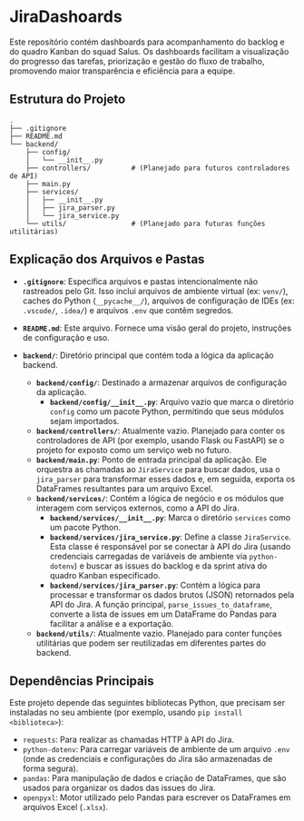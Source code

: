 # JiraDashoards

Este repositório contém dashboards para acompanhamento do backlog e do quadro Kanban do squad Salus. Os dashboards facilitam a visualização do progresso das tarefas, priorização e gestão do fluxo de trabalho, promovendo maior transparência e eficiência para a equipe.

## Estrutura do Projeto

```
.
├── .gitignore
├── README.md
└── backend/
    ├── config/
    │   └── __init__.py
    ├── controllers/          # (Planejado para futuros controladores de API)
    ├── main.py
    ├── services/
    │   ├── __init__.py
    │   ├── jira_parser.py
    │   └── jira_service.py
    └── utils/                # (Planejado para futuras funções utilitárias)
```

## Explicação dos Arquivos e Pastas

- **`.gitignore`**: Especifica arquivos e pastas intencionalmente não rastreados pelo Git. Isso inclui arquivos de ambiente virtual (ex: `venv/`), caches do Python (`__pycache__/`), arquivos de configuração de IDEs (ex: `.vscode/`, `.idea/`) e arquivos `.env` que contêm segredos.

- **`README.md`**: Este arquivo. Fornece uma visão geral do projeto, instruções de configuração e uso.

- **`backend/`**: Diretório principal que contém toda a lógica da aplicação backend.
  - **`backend/config/`**: Destinado a armazenar arquivos de configuração da aplicação.
    - **`backend/config/__init__.py`**: Arquivo vazio que marca o diretório `config` como um pacote Python, permitindo que seus módulos sejam importados.
  - **`backend/controllers/`**: Atualmente vazio. Planejado para conter os controladores de API (por exemplo, usando Flask ou FastAPI) se o projeto for exposto como um serviço web no futuro.
  - **`backend/main.py`**: Ponto de entrada principal da aplicação. Ele orquestra as chamadas ao `JiraService` para buscar dados, usa o `jira_parser` para transformar esses dados e, em seguida, exporta os DataFrames resultantes para um arquivo Excel.
  - **`backend/services/`**: Contém a lógica de negócio e os módulos que interagem com serviços externos, como a API do Jira.
    - **`backend/services/__init__.py`**: Marca o diretório `services` como um pacote Python.
    - **`backend/services/jira_service.py`**: Define a classe `JiraService`. Esta classe é responsável por se conectar à API do Jira (usando credenciais carregadas de variáveis de ambiente via `python-dotenv`) e buscar as issues do backlog e da sprint ativa do quadro Kanban especificado.
    - **`backend/services/jira_parser.py`**: Contém a lógica para processar e transformar os dados brutos (JSON) retornados pela API do Jira. A função principal, `parse_issues_to_dataframe`, converte a lista de issues em um DataFrame do Pandas para facilitar a análise e a exportação.
  - **`backend/utils/`**: Atualmente vazio. Planejado para conter funções utilitárias que podem ser reutilizadas em diferentes partes do backend.

## Dependências Principais

Este projeto depende das seguintes bibliotecas Python, que precisam ser instaladas no seu ambiente (por exemplo, usando `pip install <biblioteca>`):

- `requests`: Para realizar as chamadas HTTP à API do Jira.
- `python-dotenv`: Para carregar variáveis de ambiente de um arquivo `.env` (onde as credenciais e configurações do Jira são armazenadas de forma segura).
- `pandas`: Para manipulação de dados e criação de DataFrames, que são usados para organizar os dados das issues do Jira.
- `openpyxl`: Motor utilizado pelo Pandas para escrever os DataFrames em arquivos Excel (`.xlsx`).
